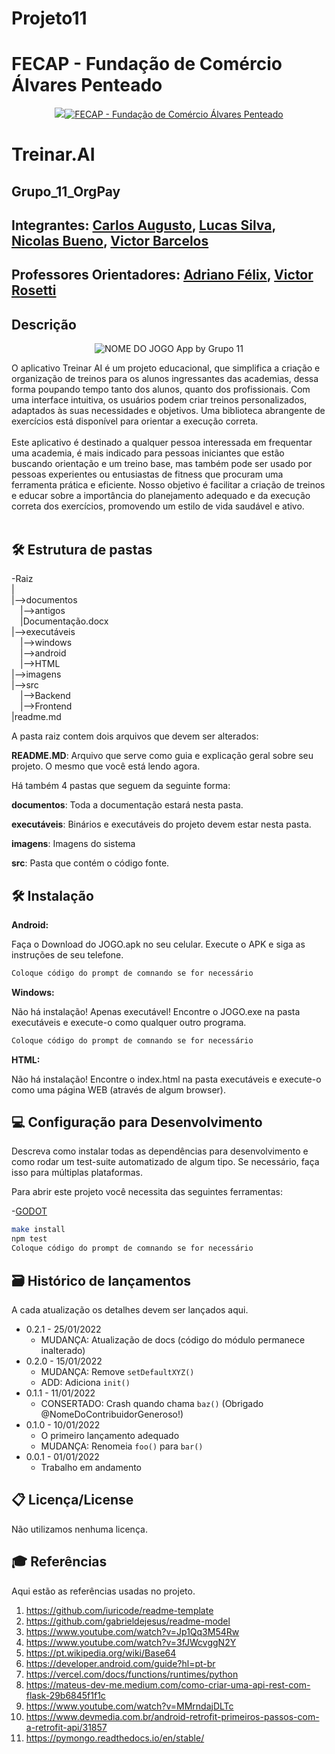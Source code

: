# Projeto11
# FECAP - Fundação de Comércio Álvares Penteado

<p align="center">
<a href= ""><img src="https://www.fecap.br/"><img src="https://encrypted-tbn0.gstatic.com/images?q=tbn:ANd9GcRhZPrRa89Kma0ZZogxm0pi-tCn_TLKeHGVxywp-LXAFGR3B1DPouAJYHgKZGV0XTEf4AE&usqp=CAU" alt="FECAP - Fundação de Comércio Álvares Penteado" border="0"></a>
</p>

# Treinar.AI

## Grupo_11_OrgPay

## Integrantes: <a href="https://www.linkedin.com/in/carlos-augusto-1145861a3?utm_source=share&utm_campaign=share_via&utm_content=profile&utm_medium=ios_app">Carlos Augusto</a>, <a href="https://www.linkedin.com/in/lucas-silva-454018214/">Lucas Silva</a>, <a href="https://www.linkedin.com/in/nicolas-bueno-zagatto-b274451a4/">Nicolas Bueno</a>, <a href="https://br.linkedin.com/in/victor-barcelos-28a6b91b4">Victor Barcelos</a>

## Professores Orientadores: <a href="https://www.linkedin.com/in/adriano-valente-534576135/">Adriano Félix</a>, <a href="https://www.linkedin.com/in/victorbarq/">Victor Rosetti</a>

## Descrição

<p align="center">
<img src="https://lucasexample2.wordpress.com/wp-content/uploads/2024/05/design_sem_nome.png" alt="NOME DO JOGO" border="0">
  App by Grupo 11
</p>


O aplicativo Treinar AI é um projeto educacional, que simplifica a criação e organização de treinos para os alunos ingressantes das academias, dessa forma poupando tempo tanto dos alunos, quanto dos profissionais. Com uma interface intuitiva, os usuários podem criar treinos personalizados, adaptados às suas necessidades e objetivos. Uma biblioteca abrangente de exercícios está disponível para orientar a execução correta. 
<br><br>
Este aplicativo é destinado a qualquer pessoa interessada em frequentar uma academia, é mais indicado para pessoas iniciantes que estão buscando orientação e um treino base, mas também pode ser usado por pessoas experientes ou entusiastas de fitness que procuram uma ferramenta prática e eficiente. Nosso objetivo é facilitar a criação de treinos e educar sobre a importância do planejamento adequado e da execução correta dos exercícios, promovendo um estilo de vida saudável e ativo.
<br><br>


## 🛠 Estrutura de pastas

-Raiz<br>
|<br>
|-->documentos<br>
  &emsp;|-->antigos<br>
  &emsp;|Documentação.docx<br>
|-->executáveis<br>
  &emsp;|-->windows<br>
  &emsp;|-->android<br>
  &emsp;|-->HTML<br>
|-->imagens<br>
|-->src<br>
  &emsp;|-->Backend<br>
  &emsp;|-->Frontend<br>
|readme.md<br>

A pasta raiz contem dois arquivos que devem ser alterados:

<b>README.MD</b>: Arquivo que serve como guia e explicação geral sobre seu projeto. O mesmo que você está lendo agora.

Há também 4 pastas que seguem da seguinte forma:

<b>documentos</b>: Toda a documentação estará nesta pasta.

<b>executáveis</b>: Binários e executáveis do projeto devem estar nesta pasta.

<b>imagens</b>: Imagens do sistema

<b>src</b>: Pasta que contém o código fonte.

## 🛠 Instalação

<b>Android:</b>

Faça o Download do JOGO.apk no seu celular.
Execute o APK e siga as instruções de seu telefone.

```sh
Coloque código do prompt de comnando se for necessário
```

<b>Windows:</b>

Não há instalação! Apenas executável!
Encontre o JOGO.exe na pasta executáveis e execute-o como qualquer outro programa.

```sh
Coloque código do prompt de comnando se for necessário
```

<b>HTML:</b>

Não há instalação!
Encontre o index.html na pasta executáveis e execute-o como uma página WEB (através de algum browser).

## 💻 Configuração para Desenvolvimento

Descreva como instalar todas as dependências para desenvolvimento e como rodar um test-suite automatizado de algum tipo. Se necessário, faça isso para múltiplas plataformas.

Para abrir este projeto você necessita das seguintes ferramentas:

-<a href="https://godotengine.org/download">GODOT</a>

```sh
make install
npm test
Coloque código do prompt de comnando se for necessário
```

## 🗃 Histórico de lançamentos

A cada atualização os detalhes devem ser lançados aqui.

* 0.2.1 - 25/01/2022
    * MUDANÇA: Atualização de docs (código do módulo permanece inalterado)
* 0.2.0 - 15/01/2022
    * MUDANÇA: Remove `setDefaultXYZ()`
    * ADD: Adiciona `init()`
* 0.1.1 - 11/01/2022
    * CONSERTADO: Crash quando chama `baz()` (Obrigado @NomeDoContribuidorGeneroso!)
* 0.1.0 - 10/01/2022
    * O primeiro lançamento adequado
    * MUDANÇA: Renomeia `foo()` para `bar()`
* 0.0.1 - 01/01/2022
    * Trabalho em andamento

## 📋 Licença/License
Não utilizamos nenhuma licença.

## 🎓 Referências

Aqui estão as referências usadas no projeto.

1. <https://github.com/iuricode/readme-template>
2. <https://github.com/gabrieldejesus/readme-model>
3. <https://www.youtube.com/watch?v=Jp1Qq3M54Rw>
4. <https://www.youtube.com/watch?v=3fJWcvggN2Y>
5. <https://pt.wikipedia.org/wiki/Base64>
6. <https://developer.android.com/guide?hl=pt-br>
7. <https://vercel.com/docs/functions/runtimes/python>
8. <https://mateus-dev-me.medium.com/como-criar-uma-api-rest-com-flask-29b6845f1f1c>
9. <https://www.youtube.com/watch?v=MMrndajDLTc>
10. <https://www.devmedia.com.br/android-retrofit-primeiros-passos-com-a-retrofit-api/31857>
11. <https://pymongo.readthedocs.io/en/stable/>

